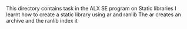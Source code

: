 This directory contains task in the ALX SE program on Static libraries
I learnt how to create a static library using ar and ranlib
The ar creates an archive and the ranlib index it 
